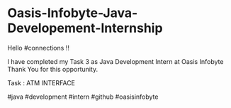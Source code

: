 # Oasis-Infobyte-Java-Developement-Internship

Hello #connections !!

I have completed my Task 3 as Java Development Intern at Oasis Infobyte Thank You for this opportunity.

Task : ATM INTERFACE

#java #development #intern #github #oasisinfobyte
